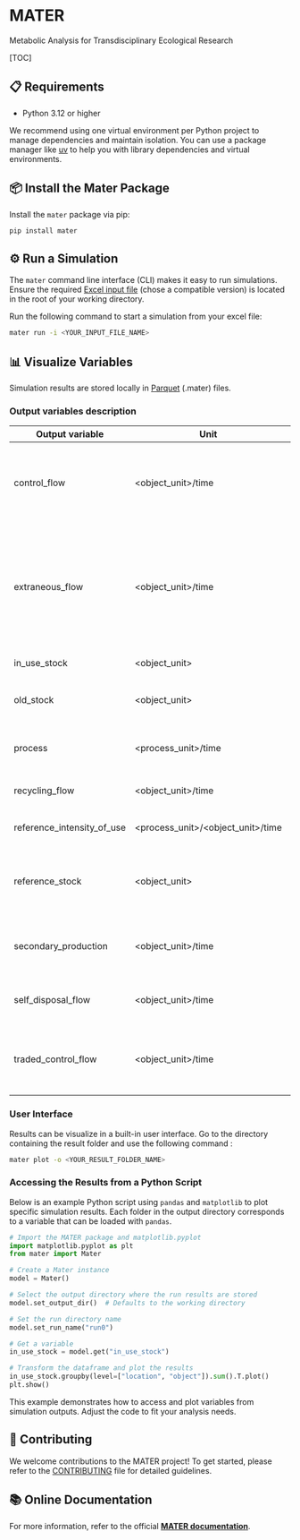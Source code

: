 # MATER

Metabolic Analysis for Transdisciplinary Ecological Research

[TOC]

## 📋 Requirements

- Python 3.12 or higher

We recommend using one virtual environment per Python project to manage dependencies and maintain isolation. You can use a package manager like [uv](https://docs.astral.sh/uv/) to help you with library dependencies and virtual environments.

## 📦 Install the Mater Package

Install the `mater` package via pip:

```bash
pip install mater
```

## ⚙️ Run a Simulation

The `mater` command line interface (CLI) makes it easy to run simulations. Ensure the required [Excel input file](https://zenodo.org/search?q=parent.id%3A12751420&f=allversions%3Atrue&l=list&p=1&s=10&sort=version) (chose a compatible version) is located in the root of your working directory.

Run the following command to start a simulation from your excel file:

```bash
mater run -i <YOUR_INPUT_FILE_NAME>
```

## 📊 Visualize Variables

Simulation results are stored locally in [Parquet](https://parquet.apache.org/docs/) (.mater) files.

### Output variables description

| **Output variable**        | **Unit**                          | **Definition**                                         | **Example**                                                                                                      |
|----------------------------|-----------------------------------|--------------------------------------------------------|------------------------------------------------------------------------------------------------------------------|
| control_flow               | <object_unit>/time                | Object footprint demand before trade between locations | Number of cars consumed in China (included the imported ones)                                                     |
| extraneous_flow            | <object_unit>/time                | Object consumption or coproduction                     | C02 coproduced (+ value) and coal consumed (- value) by the electricity production process of a coal power plant |
| in_use_stock               | <object_unit>                     | Object in use stock                                    | Number of cars in use                                                                                            |
| old_stock                  | <object_unit>                     | Object stock in landfill                               | Number of end of life cars unrecycled                                                                            |
| process                    | <process_unit>/time               | Number of process made by an object                    | Transportation process (km/year) made by cars                                                                    |
| recycling_flow             | <object_unit>/time                | Quantity of recycled objects                           | Recycled end of life cars                                                                                        |
| reference_intensity_of_use | <process_unit>/<object_unit>/time | Intensity of use                                       | Number of km per year made by a car                                                                              |
| reference_stock            | <object_unit>                     | How many objects should be in the in use stock         | Installed power plant capacity to fulfill the electricity demand                                                 |
| secondary_production       | <object_unit>/time                | Coproduction due to recycling processes                | Quantity of steel recycled (coproduce by recycling) in a year                                                    |
| self_disposal_flow         | <object_unit>/time                | End of life flow                                       | Number of cars that cannot work anymore                                                                       |
| traded_control_flow        | <object_unit>/time                | Object supply after trade between locations            | Number of cars produced in China (included the exported ones)                                                    |

### User Interface

Results can be visualize in a built-in user interface. Go to the directory containing the result folder and use the following command :

```bash
mater plot -o <YOUR_RESULT_FOLDER_NAME>
```

### Accessing the Results from a Python Script

Below is an example Python script using `pandas` and `matplotlib` to plot specific simulation results. Each folder in the output directory corresponds to a variable that can be loaded with `pandas`.

```python
# Import the MATER package and matplotlib.pyplot
import matplotlib.pyplot as plt
from mater import Mater

# Create a Mater instance
model = Mater()

# Select the output directory where the run results are stored
model.set_output_dir()  # Defaults to the working directory

# Set the run directory name
model.set_run_name("run0")

# Get a variable
in_use_stock = model.get("in_use_stock")

# Transform the dataframe and plot the results
in_use_stock.groupby(level=["location", "object"]).sum().T.plot()
plt.show()
```

This example demonstrates how to access and plot variables from simulation outputs. Adjust the code to fit your analysis needs.

## 🤝 Contributing

We welcome contributions to the MATER project! To get started, please refer to the [CONTRIBUTING](CONTRIBUTING.md) file for detailed guidelines.

## 📚 Online Documentation

For more information, refer to the official **[MATER documentation](https://isterre-dynamic-modeling.gricad-pages.univ-grenoble-alpes.fr/mater-project/mater/)**.
